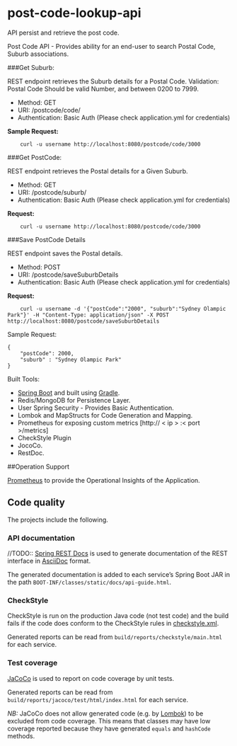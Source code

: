 # post-code-lookup-api
API persist and retrieve the post code. 

Post Code API - Provides ability for an end-user to search Postal Code, Suburb associations.



###Get Suburb:

 REST endpoint retrieves the Suburb details for a Postal Code.
 Validation: Postal Code Should be valid Number, and between 0200 to 7999.

- Method: GET
- URI: /postcode/code/<postal-code>
- Authentication: Basic Auth (Please check application.yml for credentials)


**Sample Request:**

```$bash
    curl -u username http://localhost:8080/postcode/code/3000
```

###Get PostCode:

REST endpoint retrieves the Postal details for a Given Suburb.

- Method: GET
- URI: /postcode/suburb/<suburb-code>
- Authentication: Basic Auth (Please check application.yml for credentials)

**Request:**

```$bash
    curl -u username http://localhost:8080/postcode/code/3000
```


###Save PostCode Details

REST endpoint saves the Postal details.

- Method: POST
- URI: /postcode/saveSuburbDetails
- Authentication: Basic Auth (Please check application.yml for credentials)

**Request:**

```$bash
    curl -u username -d '{"postCode":"2000", "suburb":"Sydney Olampic Park"}' -H "Content-Type: application/json" -X POST http://localhost:8080/postcode/saveSuburbDetails
```

Sample Request:
```
{
	"postCode": 2000,
	"suburb" : "Sydney Olampic Park"
}
```



Built Tools:
- [Spring Boot](https://projects.spring.io/spring-boot/) and built
using [Gradle](https://gradle.org/).
- Redis/MongoDB for Persistence Layer.
- User Spring Security - Provides Basic Authentication.
- Lombok and MapStructs for Code Generation and Mapping.
- Prometheus for exposing custom metrics [http:// < ip > :< port >/metrics]
- CheckStyle Plugin
- JocoCo.
- RestDoc.






##Operation Support

[Prometheus](https://prometheus.io/) to provide the Operational Insights of the Application.


## Code quality

The projects include the following.

### API documentation
//TODO::
[Spring REST Docs](https://projects.spring.io/spring-restdocs/) is used to generate documentation
of the REST interface in [AsciiDoc](http://asciidoc.org/) format.

The generated documentation is added to each service’s Spring Boot JAR in the path
`BOOT-INF/classes/static/docs/api-guide.html`.

### CheckStyle

CheckStyle is run on the production Java code (not test code) and the build fails if the code does
conform to the CheckStyle rules in [checkstyle.xml](config/checkstyle/checkstyle.xml).

Generated reports can be read from `build/reports/checkstyle/main.html` for each service.

### Test coverage


[JaCoCo](http://www.jacoco.org/jacoco/) is used to report on code coverage by unit tests.

Generated reports can be read from `build/reports/jacoco/test/html/index.html` for each service.


*NB:* JaCoCo does not allow generated code (e.g. by [Lombok](http://projectlombok.org)) to
be excluded from code coverage. This means that classes may have low coverage reported because
they have generated `equals` and `hashCode` methods.

